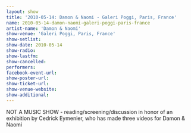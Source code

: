 ```yaml
---
layout: show
title: '2010-05-14: Damon & Naomi - Galeri Poggi, Paris, France'
name: 2010-05-14-damon-naomi-galeri-poggi-paris-france
artist-name: 'Damon & Naomi'
show-venue: 'Galeri Poggi, Paris, France'
show-setlist: 
show-date: 2010-05-14
show-radio: 
show-lastfm: 
show-cancelled: 
performers: 
facebook-event-url: 
show-poster-url: 
show-ticket-url: 
show-venue-website: 
show-additional: 
---
```


NOT A MUSIC SHOW - reading/screening/discussion in honor of an exhibition by Cedrick Eymenier, who has made three videos for Damon & Naomi